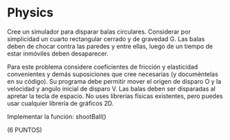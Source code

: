 # Physics

Cree un simulador para disparar balas circulares. Considerar por simplicidad un cuarto rectangular cerrado y de gravedad G. Las balas deben de chocar contra las paredes y entre ellas, luego de un tiempo de estar inmóviles deben desaparecer. 

Para este problema considere coeficientes de fricción y elasticidad convenientes y demás suposiciones que cree necesarias (y documéntelas en su código). Su programa debe permitir mover el origen de disparo O y la velocidad y angulo inicial de disparo V. Las balas deben ser disparadas al apretar la tecla de espacio. No uses librerías físicas existentes, pero puedes usar cualquier librería de gráficos 2D. 

Implementar la función: shootBall() 

(6 PUNTOS)
